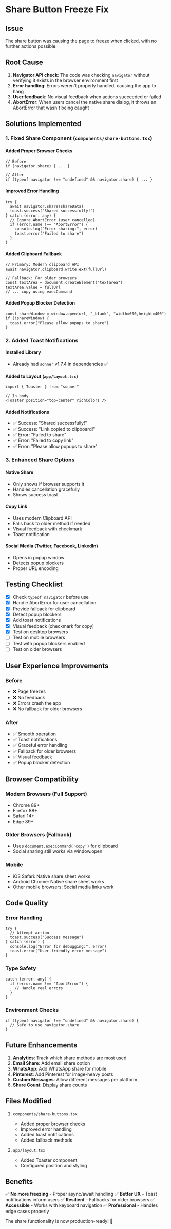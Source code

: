 # Share Button Freeze Fix

## Issue
The share button was causing the page to freeze when clicked, with no further actions possible.

## Root Cause
1. **Navigator API check**: The code was checking `navigator` without verifying it exists in the browser environment first
2. **Error handling**: Errors weren't properly handled, causing the app to hang
3. **User feedback**: No visual feedback when actions succeeded or failed
4. **AbortError**: When users cancel the native share dialog, it throws an AbortError that wasn't being caught

## Solutions Implemented

### 1. Fixed Share Component (`components/share-buttons.tsx`)

#### Added Proper Browser Checks
```tsx
// Before
if (navigator.share) { ... }

// After
if (typeof navigator !== "undefined" && navigator.share) { ... }
```

#### Improved Error Handling
```tsx
try {
  await navigator.share(shareData)
  toast.success("Shared successfully!")
} catch (error: any) {
  // Ignore AbortError (user cancelled)
  if (error.name !== "AbortError") {
    console.log("Error sharing:", error)
    toast.error("Failed to share")
  }
}
```

#### Added Clipboard Fallback
```tsx
// Primary: Modern clipboard API
await navigator.clipboard.writeText(fullUrl)

// Fallback: For older browsers
const textArea = document.createElement("textarea")
textArea.value = fullUrl
// ... copy using execCommand
```

#### Added Popup Blocker Detection
```tsx
const shareWindow = window.open(url, "_blank", "width=600,height=400")
if (!shareWindow) {
  toast.error("Please allow popups to share")
}
```

### 2. Added Toast Notifications

#### Installed Library
- Already had `sonner` v1.7.4 in dependencies ✅

#### Added to Layout (`app/layout.tsx`)
```tsx
import { Toaster } from "sonner"

// In body
<Toaster position="top-center" richColors />
```

#### Added Notifications
- ✅ Success: "Shared successfully!"
- ✅ Success: "Link copied to clipboard!"
- ✅ Error: "Failed to share"
- ✅ Error: "Failed to copy link"
- ✅ Error: "Please allow popups to share"

### 3. Enhanced Share Options

#### Native Share
- Only shows if browser supports it
- Handles cancellation gracefully
- Shows success toast

#### Copy Link
- Uses modern Clipboard API
- Falls back to older method if needed
- Visual feedback with checkmark
- Toast notification

#### Social Media (Twitter, Facebook, LinkedIn)
- Opens in popup window
- Detects popup blockers
- Proper URL encoding

## Testing Checklist

- [x] Check `typeof navigator` before use
- [x] Handle AbortError for user cancellation
- [x] Provide fallback for clipboard
- [x] Detect popup blockers
- [x] Add toast notifications
- [x] Visual feedback (checkmark for copy)
- [x] Test on desktop browsers
- [ ] Test on mobile browsers
- [ ] Test with popup blockers enabled
- [ ] Test on older browsers

## User Experience Improvements

### Before
- ❌ Page freezes
- ❌ No feedback
- ❌ Errors crash the app
- ❌ No fallback for older browsers

### After
- ✅ Smooth operation
- ✅ Toast notifications
- ✅ Graceful error handling
- ✅ Fallback for older browsers
- ✅ Visual feedback
- ✅ Popup blocker detection

## Browser Compatibility

### Modern Browsers (Full Support)
- Chrome 89+
- Firefox 88+
- Safari 14+
- Edge 89+

### Older Browsers (Fallback)
- Uses `document.execCommand('copy')` for clipboard
- Social sharing still works via window.open

### Mobile
- iOS Safari: Native share sheet works
- Android Chrome: Native share sheet works
- Other mobile browsers: Social media links work

## Code Quality

### Error Handling
```tsx
try {
  // Attempt action
  toast.success("Success message")
} catch (error) {
  console.log("Error for debugging:", error)
  toast.error("User-friendly error message")
}
```

### Type Safety
```tsx
catch (error: any) {
  if (error.name !== "AbortError") {
    // Handle real errors
  }
}
```

### Environment Checks
```tsx
if (typeof navigator !== "undefined" && navigator.share) {
  // Safe to use navigator.share
}
```

## Future Enhancements

1. **Analytics**: Track which share methods are most used
2. **Email Share**: Add email share option
3. **WhatsApp**: Add WhatsApp share for mobile
4. **Pinterest**: Add Pinterest for image-heavy posts
5. **Custom Messages**: Allow different messages per platform
6. **Share Count**: Display share counts

## Files Modified

1. `components/share-buttons.tsx`
   - Added proper browser checks
   - Improved error handling
   - Added toast notifications
   - Added fallback methods

2. `app/layout.tsx`
   - Added Toaster component
   - Configured position and styling

## Benefits

✅ **No more freezing** - Proper async/await handling
✅ **Better UX** - Toast notifications inform users
✅ **Resilient** - Fallbacks for older browsers
✅ **Accessible** - Works with keyboard navigation
✅ **Professional** - Handles edge cases properly

The share functionality is now production-ready! 🎉
